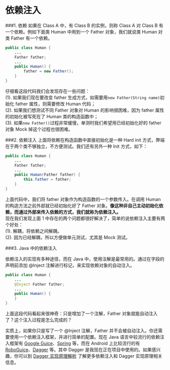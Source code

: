 依赖注入
====================================
###1. 依赖
如果在 Class A 中，有 Class B 的实例，则称 Class A 对 Class B 有一个依赖。例如下面类 Human 中用到一个 Father 对象，我们就说类 Human 对类 Father 有一个依赖。

```java
public class Human {
    ...
    Father father;
    ...
    public Human() {
        father = new Father();
    }
}
```
仔细看这段代码我们会发现存在一些问题：  
(1). 如果我们现在要改变 father 生成方式，如需要用`new Father(String name)`初始化 father 属性，则需要修改 Human 代码；  
(2). 如果我们想测试不同 Father 对象对 Human 的影响很困难，因为 father 属性的初始化被写死在了 Human 类的构造函数中；  
(3). 如果`new Father()`过程非常缓慢，单测时我们希望用已经初始化好的 father 对象 Mock 掉这个过程也很困难。  

###2. 依赖注入
上面将依赖在构造函数中直接初始化是一种 Hard init 方式，弊端在于两个类不够独立，不方便测试。我们还有另外一种 Init 方式，如下：  

```java
public class Human {
    ...
    Father father;
    ...
    public Human(Father father) {
        this.father = father;
    }
}
```

上面代码中，我们将 father 对象作为构造函数的一个参数传入。在调用 Human 的构造方法之前外部就已经初始化好了 Father 对象。**像这种非自己主动初始化依赖，而通过外部来传入依赖的方式，我们就称为依赖注入。**  
现在我们发现上面 1 中存在的两个问题都很好解决了，简单的说依赖注入主要有两个好处：  
(1). 解耦，将依赖之间解耦。  
(2). 因为已经解耦，所以方便做单元测试，尤其是 Mock 测试。  

###3. Java 中的依赖注入

依赖注入的实现有多种途径，而在 Java 中，使用注解是最常用的。通过在字段的声明前添加 @Inject 注解进行标记，来实现依赖对象的自动注入。

```java
public class Human {
    ...
    @Inject Father father;
    ...
    public Human() {
    }
}
```

上面这段代码看起来很神奇：只是增加了一个注解，Father 对象就能自动注入了？这个注入过程是怎么完成的？

实质上，如果你只是写了一个 @Inject 注解，Father 并不会被自动注入。你还需要使用一个依赖注入框架，并进行简单的配置。现在 Java 语言中较流行的依赖注入框架有 [Google Guice](https://github.com/google/guice)、[Spring](http://projects.spring.io/spring-framework/) 等，而在 Android 上比较流行的有 [RoboGuice](https://github.com/roboguice/roboguice)、[Dagger](http://square.github.io/dagger/) 等。其中 Dagger 是我现在正在项目中使用的。如果感兴趣，你可以到 [Dagger 实现原理解析](https://github.com/android-cn/android-open-project-analysis/tree/master/dagger) 了解更多依赖注入和 Dagger 实现原理相关信息。
